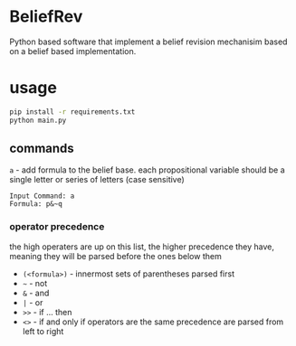 # BeliefRev
Python based software that implement a belief revision mechanisim based on a belief based implementation.
# usage
```bash
pip install -r requirements.txt
python main.py
```
## commands
`a` - add formula to the belief base. each propositional variable should be a single letter or series of letters (case sensitive)
```
Input Command: a
Formula: p&~q
```
### operator precedence
the high operaters are up on this list, the higher precedence they have, meaning they will be parsed before the ones below them
- `(<formula>)` - innermost sets of parentheses parsed first
- `~` - not
- `&` - and
- `|` - or
- `>>` - if ... then
- `<>` - if and only if
operators are the same precedence are parsed from left to right
